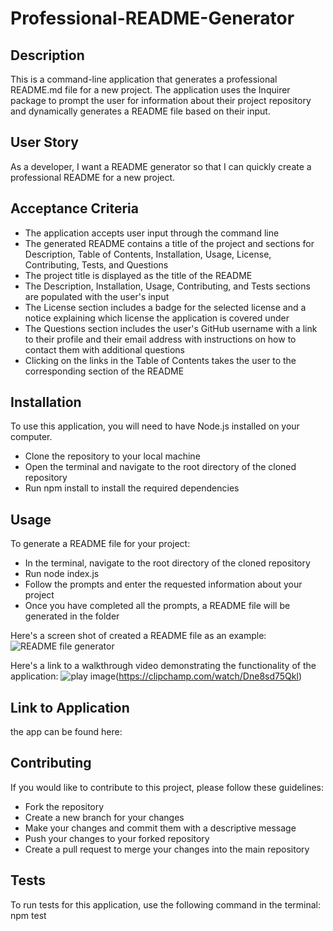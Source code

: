 # Professional-README-Generator


## Description
This is a command-line application that generates a professional README.md file for a new project. The application uses the Inquirer package to prompt the user for information about their project repository and dynamically generates a README file based on their input.


## User Story
As a developer, I want a README generator so that I can quickly create a professional README for a new project.


## Acceptance Criteria
- The application accepts user input through the command line
- The generated README contains a title of the project and sections for Description, Table of Contents, Installation, Usage, License, Contributing, Tests, and Questions
- The project title is displayed as the title of the README
- The Description, Installation, Usage, Contributing, and Tests sections are populated with the user's input
- The License section includes a badge for the selected license and a notice explaining which license the application is covered under
- The Questions section includes the user's GitHub username with a link to their profile and their email address with instructions on how to contact them with additional questions
- Clicking on the links in the Table of Contents takes the user to the corresponding section of the README


## Installation
To use this application, you will need to have Node.js installed on your computer.

- Clone the repository to your local machine
- Open the terminal and navigate to the root directory of the cloned repository
- Run npm install to install the required dependencies


## Usage
To generate a README file for your project:

- In the terminal, navigate to the root directory of the cloned repository
- Run node index.js
- Follow the prompts and enter the requested information about your project
- Once you have completed all the prompts, a README file will be generated in the folder

Here's a screen shot of created a README file as an example:
![README file generator](https://user-images.githubusercontent.com/124220654/232969011-7921e95d-98e1-44ee-8521-a0d03649a54f.jpg)


Here's a link to a walkthrough video demonstrating the functionality of the application:
![play image](https://user-images.githubusercontent.com/124220654/232980789-98efdcfd-579f-4389-a10f-8822b54bbeaa.jpg)(https://clipchamp.com/watch/Dne8sd75Qkl)



## Link to Application
the app can be found here: 


## Contributing
If you would like to contribute to this project, please follow these guidelines:

- Fork the repository
- Create a new branch for your changes
- Make your changes and commit them with a descriptive message
- Push your changes to your forked repository
- Create a pull request to merge your changes into the main repository


## Tests
To run tests for this application, use the following command in the terminal:
npm test

